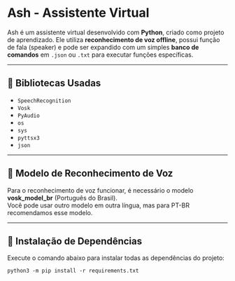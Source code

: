 # Ash - Assistente Virtual

Ash é um assistente virtual desenvolvido com **Python**, criado como projeto de aprendizado. Ele utiliza **reconhecimento de voz offline**, possui função de fala (speaker) e pode ser expandido com um simples **banco de comandos** em `.json` ou `.txt` para executar funções específicas.

---

## 🔹 Bibliotecas Usadas

- `SpeechRecognition`
- `Vosk`
- `PyAudio`
- `os`
- `sys`
- `pyttsx3`
- `json`

---

## 🔹 Modelo de Reconhecimento de Voz

Para o reconhecimento de voz funcionar, é necessário o modelo **vosk_model_br** (Português do Brasil).  
Você pode usar outro modelo em outra língua, mas para PT-BR recomendamos esse modelo.

---

## 🔹 Instalação de Dependências

Execute o comando abaixo para instalar todas as dependências do projeto:


    python3 -m pip install -r requirements.txt
